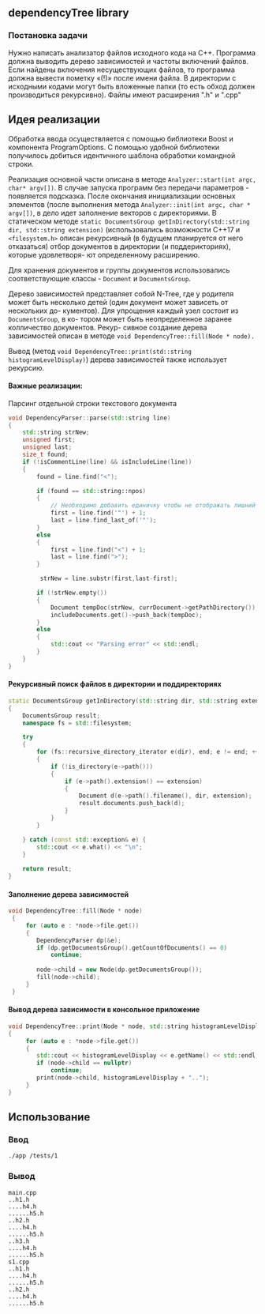 ## dependencyTree library



### Постановка задачи

Нужно написать анализатор файлов исходного кода на С++. Программа должна выводить дерево
зависимостей и частоты включений файлов. Если найдены включения несуществующих файлов, то
программа должна вывести пометку «(!)» после имени файла.
В директории с исходными кодами могут быть вложенные папки (то есть обход должен
производиться рекурсивно). Файлы имеют расширения &quot;.h&quot; и &quot;.cpp&quot;

## Идея реализации
Обработка ввода осуществляется с помощью библиотеки Boost и компонента ProgramOptions. С помощью удобной библиотеки получилось добиться идентичного шаблона обработки командной строки.

Реализация основной части описана в методе ```Analyzer::start(int argc, char* argv[])```. В случае запуска программ без передачи параметров - появляется подсказка. После окончания инициализации основных элементов (после выполнения метода ```Analyzer::init(int argc, char * argv[])```, в дело идет заполнение векторов с директориями. В статическом методе ```static DocumentsGroup getInDirectory(std::string dir, std::string extension)```
(использовались возможности C++17 и ``<filesystem.h>`` описан рекурсивный (в будущем планируется от него отказаться) отбор документов в директории (и поддерикториях), которые удовлетворя-
ют определенному расширению.

Для хранения документов и группы документов использовались соответствующие классы - ```Document``` и ```DocumentsGroup```.

Дерево зависимостей представляет собой N-Tree, где у родителя может быть несколько детей (один документ может зависеть от нескольких до-
кументов). Для упрощения каждый узел состоит из ```DocumentsGroup```, в ко-
тором может быть неопределенное заранее колличество документов. Рекур-
сивное создание дерева зависимостей описан в методе ```void DependencyTree::fill(Node * node).```

Вывод (метод ```void DependencyTree::print(std::string histogramLevelDisplay)```)
дерева зависимостей также использует рекурсию.

#### Важные реализации:
Парсинг отдельной строки текстового документа

```cpp
void DependencyParser::parse(std::string line)
{
    std::string strNew;
    unsigned first;
    unsigned last;
    size_t found;
    if (!isCommentLine(line) && isIncludeLine(line))
    {
        found = line.find("<");

        if (found == std::string::npos)
        {
            // Необходимо добавить единичку чтобы не отображать лишний символ
            first = line.find('"') + 1;
            last = line.find_last_of('"');
        }
        else
        {
            first = line.find("<") + 1;
            last = line.find(">");
        }

         strNew = line.substr(first,last-first);

        if (!strNew.empty())
        {
            Document tempDoc(strNew, currDocument->getPathDirectory());
            includeDocuments.get()->push_back(tempDoc);
        }
        else
        {
            std::cout << "Parsing error" << std::endl;
        }
    }
}
```
#### Рекурсивный поиск файлов в директории и поддиректориях
```cpp
static DocumentsGroup getInDirectory(std::string dir, std::string extension)
{
    DocumentsGroup result;
    namespace fs = std::filesystem;

    try
    {
        for (fs::recursive_directory_iterator e(dir), end; e != end; ++e) 
        {
            if (!is_directory(e->path()))
            {
                if (e->path().extension() == extension)
                {
                    Document d(e->path().filename(), dir, extension);
                    result.documents.push_back(d);
                }
            }
        }

    } catch (const std::exception& e) {
        std::cout << e.what() << "\n";
    }
    
    return result;
}
```
#### Заполнение дерева зависимостей
```cpp
void DependencyTree::fill(Node * node)
 {
     for (auto e : *node->file.get())
     {
        DependencyParser dp(&e);
        if (dp.getDocumentsGroup().getCountOfDocuments() == 0)
            continue;
        
        node->child = new Node(dp.getDocumentsGroup());
        fill(node->child);
     }
 }
```

#### Вывод дерева зависимости в консольное приложение
```cpp
void DependencyTree::print(Node * node, std::string histogramLevelDisplay = "")
{
     for (auto e : *node->file.get())
     {
        std::cout << histogramLevelDisplay << e.getName() << std::endl;
        if (node->child == nullptr)
            continue;
        print(node->child, histogramLevelDisplay + "..");
     }
}
```
## Использование
### Ввод
```bash
./app /tests/1
```
### Вывод
```
main.cpp
..h1.h
....h4.h
......h5.h
..h2.h
....h4.h
......h5.h
..h3.h
....h4.h
......h5.h
s1.cpp
..h1.h
....h4.h
......h5.h
..h2.h
....h4.h
......h5.h
```
